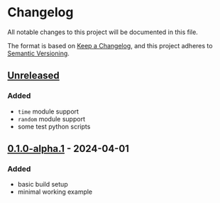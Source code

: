 # Changelog

All notable changes to this project will be documented in this file.

The format is based on [Keep a Changelog](https://keepachangelog.com/en/1.1.0/),
and this project adheres to [Semantic Versioning](https://semver.org/spec/v2.0.0.html).

## [Unreleased]

### Added

* `time` module support
* `random` module support
* some test python scripts

## [0.1.0-alpha.1] - 2024-04-01

### Added

* basic build setup
* minimal working example

[unreleased]: https://github.com/ofabel/mp-flipper/compare/v0.1.0-alpha.1...HEAD
[0.1.0-alpha.1]: https://github.com/ofabel/mp-flipper/releases/tag/v0.1.0-alpha.1
